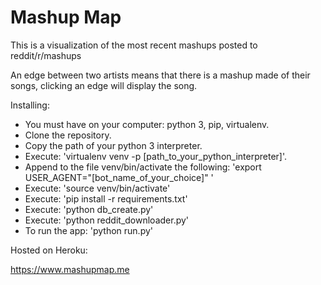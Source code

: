 # Mashup Map

This is a visualization of the most recent mashups posted to reddit/r/mashups

An edge between two artists means that there is a mashup made of their songs, clicking an edge will display the song.


Installing:

- You must have on your computer: python 3, pip, virtualenv.
- Clone the repository.
- Copy the path of your python 3 interpreter.
- Execute: 'virtualenv venv -p [path_to_your_python_interpreter]'.
- Append to the file venv/bin/activate the following: 'export USER_AGENT="[bot_name_of_your_choice]" '
- Execute: 'source venv/bin/activate'
- Execute: 'pip install -r requirements.txt'
- Execute: 'python db_create.py'
- Execute: 'python reddit_downloader.py'
- To run the app: 'python run.py'

Hosted on Heroku:

https://www.mashupmap.me
